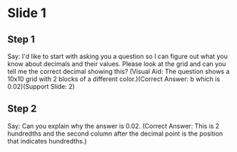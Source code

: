 # Slide 1

## Step 1

Say: I'd like to start with asking you a question so I can figure out what you know about decimals and their values. Please look at the grid and can you tell me the correct decimal showing this? (Visual Aid: The question shows a 10x10 grid with 2 blocks of a different color.)(Correct Answer: b which is 0.02)(Support Slide: 2)

## Step 2

Say: Can you explain why the answer is 0.02. (Correct Answer: This is 2 hundredths and the second column after the decimal point is the position that indicates hundredths.)
